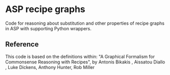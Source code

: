 # ASP recipe graphs

Code for reasoning about substitution and other properties of recipe graphs in ASP with supporting Python wrappers.

## Reference
This code is based on the definitions within:
"A Graphical Formalism for Commonsense Reasoning with Recipes",
by Antonis Bikakis , Aissatou Diallo , Luke Dickens, Anthony Hunter, Rob Miller


